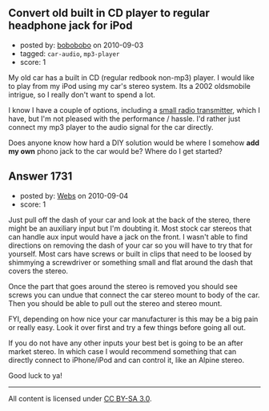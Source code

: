 ## Convert old built in CD player to regular headphone jack for iPod

- posted by: [bobobobo](https://stackexchange.com/users/-1/1074-bobobobo) on 2010-09-03
- tagged: `car-audio`, `mp3-player`
- score: 1

<p>My old car has a built in CD (regular redbook non-mp3) player.  I would like to play from my iPod using my car's stereo system.  Its a 2002 oldsmobile intrigue, so I really don't want to spend a lot.</p>

<p>I know I have a couple of options, including a <a href="http://www.amazon.ca/Player-Wireless-Radio-Transmitter-Lighter/dp/B0009GZH5S" rel="nofollow">small radio transmitter</a>, which I have, but I'm not pleased with the performance / hassle.  I'd rather just connect my mp3 player to the audio signal for the car directly.</p>

<p>Does anyone know how hard a DIY solution would be where I somehow <strong>add my own</strong> phono jack to the car would be?  Where do I get started?</p>



## Answer 1731

- posted by: [Webs](https://stackexchange.com/users/-1/904-webs) on 2010-09-04
- score: 1

<p>Just pull off the dash of your car and look at the back of the stereo, there might be an auxiliary input but I'm doubting it. Most stock car stereos that can handle aux input would have a jack on the front. I wasn't able to find directions on removing the dash of your car so you will have to try that for yourself. Most cars have screws or built in clips that need to be loosed by shimmying a screwdriver or something small and flat around the dash that covers the stereo.</p>

<p>Once the part that goes around the stereo is removed you should see screws you can undue that connect the car stereo mount to body of the car. Then you should be able to pull out the stereo and stereo mount.</p>

<p>FYI, depending on how nice your car manufacturer is this may be a big pain or really easy. Look it over first and try a few things before going all out.</p>

<p>If you do not have any other inputs your best bet is going to be an after market stereo. In which case I would recommend something that can directly connect to iPhone/iPod and can control it, like an Alpine stereo.</p>

<p>Good luck to ya!</p>




---

All content is licensed under [CC BY-SA 3.0](https://creativecommons.org/licenses/by-sa/3.0/).
